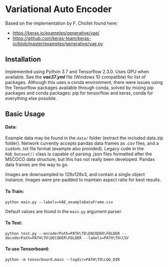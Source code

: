 # Variational Auto Encoder

Based on the implementation by F. Chollet found here:
- https://keras.io/examples/generative/vae/
- https://github.com/keras-team/keras-io/blob/master/examples/generative/vae.py

## Installation
Implemented using Python 3.7 and Tensorflow 2.3.0.  Uses GPU when available.  See the **_vae37.yml_** file (Windows 10 compatible)
for list of packages.  Although this uses a conda environment, there were issues using the
Tensorflow packages available through conda, solved by mixing pip packages and conda packages: pip for tensorflow and
 keras, conda for everything else possible.

## Basic Usage
#### Data:
Example data may be found in the `data/` folder (extract the included data.zip folder).  Network currently accepts pandas
data frames as .csv files, and a custom .txt file format (example also provided).  Legacy code
in the `RGB_Dataset()` class is capable of parsing .json files formatted after the MSCOCO data structure, but this has
not really been developed.  Pandas data frames are the way to go.

Images are downsampled to 128x128x3, and contain a single object instance. Images
 were pre-padded to maintain aspect ratio for best results.

#### To Train:
`python main.py --labels=VAE_exampleDataFrame.csv
`

Default values are found in the `main.py` argument parser.

#### To Test:
`python test.py --encoderPath=PATH\TO\ENCODER\FOLDER --decoderPath=PATH\TO\DECODER\FOLDER
--labels=PATH\TO\CSV
`
#### To use Tensorboard:
`python -m tensorboard.main --logdir=PATH\TO\LOG_DIR`